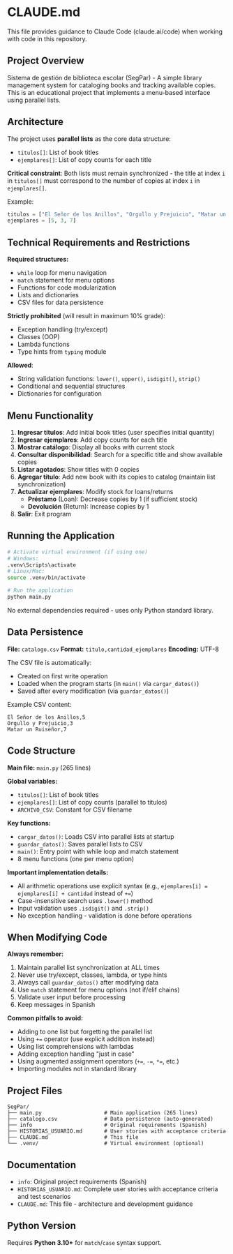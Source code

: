 # CLAUDE.md

This file provides guidance to Claude Code (claude.ai/code) when working with code in this repository.

## Project Overview

Sistema de gestión de biblioteca escolar (SegPar) - A simple library management system for cataloging books and tracking available copies. This is an educational project that implements a menu-based interface using parallel lists.

## Architecture

The project uses **parallel lists** as the core data structure:
- `titulos[]`: List of book titles
- `ejemplares[]`: List of copy counts for each title

**Critical constraint**: Both lists must remain synchronized - the title at index `i` in `titulos[]` must correspond to the number of copies at index `i` in `ejemplares[]`.

Example:
```python
titulos = ["El Señor de los Anillos", "Orgullo y Prejuicio", "Matar un Ruiseñor"]
ejemplares = [5, 3, 7]
```

## Technical Requirements and Restrictions

**Required structures:**
- `while` loop for menu navigation
- `match` statement for menu options
- Functions for code modularization
- Lists and dictionaries
- CSV files for data persistence

**Strictly prohibited** (will result in maximum 10% grade):
- Exception handling (try/except)
- Classes (OOP)
- Lambda functions
- Type hints from `typing` module

**Allowed**:
- String validation functions: `lower()`, `upper()`, `isdigit()`, `strip()`
- Conditional and sequential structures
- Dictionaries for configuration

## Menu Functionality

1. **Ingresar títulos**: Add initial book titles (user specifies initial quantity)
2. **Ingresar ejemplares**: Add copy counts for each title
3. **Mostrar catálogo**: Display all books with current stock
4. **Consultar disponibilidad**: Search for a specific title and show available copies
5. **Listar agotados**: Show titles with 0 copies
6. **Agregar título**: Add new book with its copies to catalog (maintain list synchronization)
7. **Actualizar ejemplares**: Modify stock for loans/returns
   - **Préstamo** (Loan): Decrease copies by 1 (if sufficient stock)
   - **Devolución** (Return): Increase copies by 1
8. **Salir**: Exit program

## Running the Application

```bash
# Activate virtual environment (if using one)
# Windows:
.venv\Scripts\activate
# Linux/Mac:
source .venv/bin/activate

# Run the application
python main.py
```

No external dependencies required - uses only Python standard library.

## Data Persistence

**File:** `catalogo.csv`
**Format:** `titulo,cantidad_ejemplares`
**Encoding:** UTF-8

The CSV file is automatically:
- Created on first write operation
- Loaded when the program starts (in `main()` via `cargar_datos()`)
- Saved after every modification (via `guardar_datos()`)

Example CSV content:
```csv
El Señor de los Anillos,5
Orgullo y Prejuicio,3
Matar un Ruiseñor,7
```

## Code Structure

**Main file:** `main.py` (265 lines)

**Global variables:**
- `titulos[]`: List of book titles
- `ejemplares[]`: List of copy counts (parallel to titulos)
- `ARCHIVO_CSV`: Constant for CSV filename

**Key functions:**
- `cargar_datos()`: Loads CSV into parallel lists at startup
- `guardar_datos()`: Saves parallel lists to CSV
- `main()`: Entry point with while loop and match statement
- 8 menu functions (one per menu option)

**Important implementation details:**
- All arithmetic operations use explicit syntax (e.g., `ejemplares[i] = ejemplares[i] + cantidad` instead of `+=`)
- Case-insensitive search uses `.lower()` method
- Input validation uses `.isdigit()` and `.strip()`
- No exception handling - validation is done before operations

## When Modifying Code

**Always remember:**
1. Maintain parallel list synchronization at ALL times
2. Never use try/except, classes, lambda, or type hints
3. Always call `guardar_datos()` after modifying data
4. Use `match` statement for menu options (not if/elif chains)
5. Validate user input before processing
6. Keep messages in Spanish

**Common pitfalls to avoid:**
- Adding to one list but forgetting the parallel list
- Using `+=` operator (use explicit addition instead)
- Using list comprehensions with lambdas
- Adding exception handling "just in case"
- Using augmented assignment operators (`+=`, `-=`, `*=`, etc.)
- Importing modules not in standard library

## Project Files

```
SegPar/
├── main.py                    # Main application (265 lines)
├── catalogo.csv               # Data persistence (auto-generated)
├── info                       # Original requirements (Spanish)
├── HISTORIAS_USUARIO.md       # User stories with acceptance criteria
├── CLAUDE.md                  # This file
└── .venv/                     # Virtual environment (optional)
```

## Documentation

- `info`: Original project requirements (Spanish)
- `HISTORIAS_USUARIO.md`: Complete user stories with acceptance criteria and test scenarios
- `CLAUDE.md`: This file - architecture and development guidance

## Python Version

Requires **Python 3.10+** for `match`/`case` syntax support.
